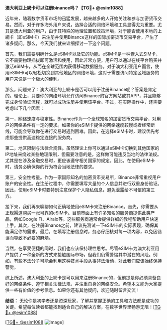 **澳大利亞上網卡可以注册binance吗？【TG💪+ @esim1088】**

近年来，随着数字货币市场的迅猛发展，越来越多的人开始关注和参与加密货币交易。然而，对于许多海外用户来说，选择合适的网络环境和工具显得尤为重要。尤其是澳大利亚的用户，由于其特殊的地理位置和政策环境，对于能否使用本地的上網卡（即eSIM卡）来注册并使用Binance这样的国际加密货币交易平台，产生了诸多疑问。那么，今天我们就来详细探讨一下这个问题。

首先，我们需要明确什么是eSIM卡以及它的功能。eSIM卡是一种嵌入式SIM卡，它不需要物理插拔即可激活和使用，因此非常方便。用户可以通过在线平台购买并激活eSIM卡，从而在全球范围内获得移动数据服务。对于澳大利亚用户而言，使用eSIM卡可以轻松切换到其他地区的网络环境，这对于需要访问特定区域服务的用户来说是一个极大的便利。

那么，问题来了：澳大利亚的上網卡是否可以用于注册Binance呢？答案是肯定的。理论上，只要你的网络环境允许访问Binance的官方网站或其APP，并且能够完成身份验证流程，就可以成功注册并使用该平台。不过，在实际操作中，还需要考虑以下几个因素：

第一，网络速度与稳定性。Binance作为一个全球知名的加密货币交易平台，对用户的网络条件有一定的要求。如果你的eSIM卡提供的网络速度较慢或者经常断线，可能会导致你在进行交易时遇到困难。因此，在选择eSIM卡时，建议优先考虑那些提供高速稳定连接的服务商。

第二，地区限制与法律合规性。虽然理论上你可以通过eSIM卡切换到其他国家的IP地址来绕过某些地理限制，但需要注意的是，这样做可能违反当地的法律法规。尤其是在涉及金融交易时，更应该遵守相关国家的规定。因此，在使用eSIM卡时，请务必确保你的行为符合当地法律的要求。

第三，安全性考量。作为一家国际知名的加密货币交易所，Binance非常重视用户账户的安全性。在注册过程中，你需要填写大量的个人信息并进行双重身份验证。因此，使用eSIM卡时要特别注意保护个人隐私信息，避免泄露给不可信的第三方。

接下来，我们再来聊聊如何正确地使用eSIM卡来注册Binance。首先，你需要从正规渠道购买一张可靠的eSIM卡。目前市面上有许多知名的服务商提供此类产品，例如Google Fi、Airalo等。这些服务商通常会提供详细的教程帮助用户快速上手。其次，在注册Binance之前，建议先测试一下eSIM卡的实际表现，确保其能满足你的需求。最后，在填写注册信息时，务必仔细核对每一项内容，以免因错误而导致不必要的麻烦。

当然，在享受便捷的同时，我们也应该保持理性思考。尽管eSIM卡为澳大利亚用户提供了一种全新的方式来接触国际市场，但我们仍需警惕其中潜在的风险。例如，有些不法分子可能会利用这种技术手段从事非法活动，对此我们应该始终保持警觉。

综上所述，澳大利亚的上網卡是可以用来注册Binance的，但前提是你必须具备良好的网络条件、遵守相关法律法规，并注重自身的网络安全。希望本文能为大家提供一些有价值的参考信息。如果你还有其他疑问，欢迎随时留言交流！

**结语：**
无论你是初学者还是资深玩家，了解并掌握正确的工具和方法都是成功的关键。希望每位读者都能找到适合自己的解决方案，在数字世界里畅游无阻！[[TG💪+ @esim1088](https://t.me/s/esim1088)]

[[TG💪+ @esim1088](https://t.me/s/esim1088) ![Image](https://i.postimg.cc/4NQfJmqS/Snipaste-2025-05-13-00-14-12.png)]